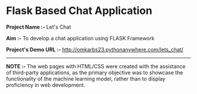 # Flask Based Chat Application

<b> Project Name :- </b> Let's Chat

<b> Aim :- </b>  To develop a chat application using FLASK Framework

<b> Project's Demo URL :- </b> http://omkarbs23.pythonanywhere.com/lets_chat/

 
<hr>
<b> NOTE :- </b> The web pages with HTML/CSS were created with the assistance of third-party applications, as the primary objective was to showcase the functionality of the machine learning model, rather than to display proficiency in web development.
